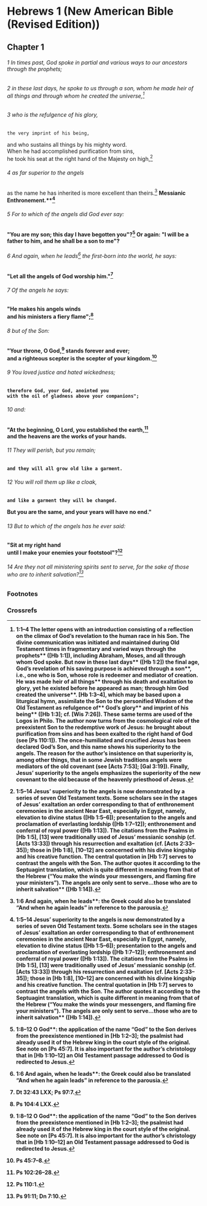 
# Hebrews 1 (New American Bible (Revised Edition))
## Chapter 1

###### 1 In times past, God spoke in partial and various ways to our ancestors through the prophets;  
###### 2 in these last days, he spoke to us through a son, whom he made heir of all things and through whom he created the universe,[^A]

###### 3 who is the refulgence of his glory,  
    the very imprint of his being,  
and who sustains all things by his mighty word.  
When he had accomplished purification from sins,  
he took his seat at the right hand of the Majesty on high,[^B]  

###### 4 as far superior to the angels  
as the name he has inherited is more excellent than theirs.[^C]
<b class="inline-h3">Messianic Enthronement.**[^b]  
###### 5 For to which of the angels did God ever say:
"You are my son; this day I have begotten you"?[^D]
Or again:
"I will be a father to him, and he shall be a son to me"?

###### 6 And again, when he leads[^c] the first-born into the world, he says:
"Let all the angels of God worship him."[^E]

###### 7 Of the angels he says:
"He makes his angels winds  
    and his ministers a fiery flame";[^F]

###### 8 but of the Son:
"Your throne, O God,[^d] stands forever and ever;  
    and a righteous scepter is the scepter of your kingdom.[^G]  

###### 9 You loved justice and hated wickedness;  
    therefore God, your God, anointed you  
    with the oil of gladness above your companions";

###### 10 and:
"At the beginning, O Lord, you established the earth,[^H]  
    and the heavens are the works of your hands.  

###### 11 They will perish, but you remain;  
    and they will all grow old like a garment.  

###### 12 You will roll them up like a cloak,  
    and like a garment they will be changed.  
But you are the same, and your years will have no end."

###### 13 But to which of the angels has he ever said:
"Sit at my right hand  
    until I make your enemies your footstool"?[^I]

###### 14 Are they not all ministering spirits sent to serve, for the sake of those who are to inherit salvation?[^J]

### Footnotes
[^a]: 1:1–4 The letter opens with an introduction consisting of a reflection on the climax of God’s revelation to the human race in his Son. The divine communication was initiated and maintained during Old Testament times in fragmentary and varied ways through <b class="catch-word">the prophets** ([Hb 1:1]), including Abraham, Moses, and all through whom God spoke. But now <b class="catch-word">in these last days** ([Hb 1:2]) the final age, God’s revelation of his saving purpose is achieved <b class="catch-word">through a son**, i.e., one who is Son, whose role is redeemer and mediator of creation. He was made <b class="catch-word">heir of all things** through his death and exaltation to glory, yet he existed before he appeared as man; through him God <b class="catch-word">created the universe**. [Hb 1:3–4], which may be based upon a liturgical hymn, assimilate the Son to the personified Wisdom of the Old Testament as <b class="catch-word">refulgence of** God’s <b class="catch-word">glory** and <b class="catch-word">imprint of his being** ([Hb 1:3]; cf. [Wis 7:26]). These same terms are used of the Logos in Philo. The author now turns from the cosmological role of the preexistent Son to the redemptive work of Jesus: he brought about purification from sins and has been exalted to the right hand of God (see [Ps 110:1]). The once-humiliated and crucified Jesus has been declared God’s Son, and this name shows his superiority to the angels. The reason for the author’s insistence on that superiority is, among other things, that in some Jewish traditions angels were mediators of the old covenant (see [Acts 7:53]; [Gal 3:19]). Finally, Jesus’ superiority to the angels emphasizes the superiority of the new covenant to the old because of the heavenly priesthood of Jesus.
[^b]: 1:5–14 Jesus’ superiority to the angels is now demonstrated by a series of seven Old Testament texts. Some scholars see in the stages of Jesus’ exaltation an order corresponding to that of enthronement ceremonies in the ancient Near East, especially in Egypt, namely, elevation to divine status ([Hb 1:5–6]); presentation to the angels and proclamation of everlasting lordship ([Hb 1:7–12]); enthronement and conferral of royal power ([Hb 1:13]). The citations from the Psalms in [Hb 1:5], [13] were traditionally used of Jesus’ messianic sonship (cf. [Acts 13:33]) through his resurrection and exaltation (cf. [Acts 2:33–35]); those in [Hb 1:8], [10–12] are concerned with his divine kingship and his creative function. The central quotation in [Hb 1:7] serves to contrast the angels with the Son. The author quotes it according to the Septuagint translation, which is quite different in meaning from that of the Hebrew (“You make the winds your messengers, and flaming fire your ministers”). The angels are only <b class="catch-word">sent to serve…those who are to inherit salvation** ([Hb 1:14]).
[^c]: 1:6 <b class="catch-word">And again, when he leads**: the Greek could also be translated “And when he again leads” in reference to the parousia.
[^d]: 1:8–12 <b class="catch-word">O God**: the application of the name “God” to the Son derives from the preexistence mentioned in [Hb 1:2–3]; the psalmist had already used it of the Hebrew king in the court style of the original. See note on [Ps 45:7]. It is also important for the author’s christology that in [Hb 1:10–12] an Old Testament passage addressed to God is redirected to Jesus.

### Crossrefs
[^A]: Is 2:2; Jer 23:20; Ez 38:16; Dn 10:14 / Jn 3:17; Rom 8:3; Gal 4:4 / Prv 8:30; Wis 7:22; Jn 1:3; 1 Cor 8:6; Col 1:16.
[^B]: Wis 7:26; 2 Cor 4:4; Col 1:15 / Hb 8:1; 10:12; 12:2; Mk 16:19; Acts 2:33; 7:55–56; Rom 8:34; Eph 1:20; Col 3:1; 1 Pt 3:22.
[^C]: Eph 1:21; Phil 2:9–11.
[^D]: Ps 2:7 / 2 Sm 7:14.
[^E]: Dt 32:43 LXX; Ps 97:7.
[^F]: Ps 104:4 LXX.
[^G]: Ps 45:7–8.
[^H]: Ps 102:26–28.
[^I]: Ps 110:1.
[^J]: Ps 91:11; Dn 7:10.

